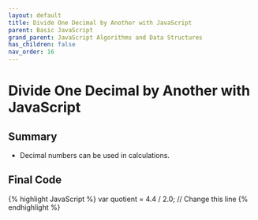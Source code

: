 ```yaml
---
layout: default
title: Divide One Decimal by Another with JavaScript
parent: Basic JavaScript
grand_parent: JavaScript Algorithms and Data Structures
has_children: false
nav_order: 16
---
```

# Divide One Decimal by Another with JavaScript
## Summary
- Decimal numbers can be used in calculations.

## Final Code

{% highlight JavaScript %}
var quotient = 4.4 / 2.0; // Change this line
{% endhighlight %}